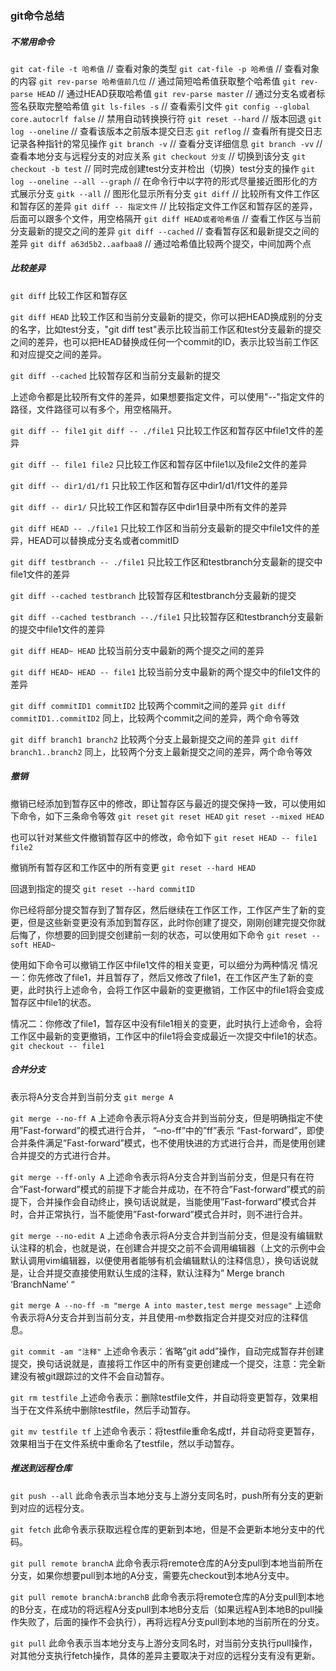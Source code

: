 ### git命令总结
##### 不常用命令
`git cat-file -t 哈希值`        // 查看对象的类型
`git cat-file -p 哈希值`        // 查看对象的内容
`git rev-parse 哈希值前几位`           // 通过简短哈希值获取整个哈希值
`git rev-parse HEAD`   // 通过HEAD获取哈希值
`git rev-parse master` // 通过分支名或者标签名获取完整哈希值
`git ls-files -s`               // 查看索引文件 
`git config --global core.autocrlf false`     // 禁用自动转换换行符
`git reset --hard`           // 版本回退
`git log --oneline`    // 查看该版本之前版本提交日志
`git reflog`          // 查看所有提交日志  记录各种指针的常见操作
`git branch -v`      // 查看分支详细信息
`git branch -vv`     // 查看本地分支与远程分支的对应关系
`git checkout 分支`   // 切换到该分支
`git checkout -b test`   // 同时完成创建test分支并检出（切换）test分支的操作
`git log --oneline --all --graph`   // 在命令行中以字符的形式尽量接近图形化的方式展示分支
`gitk --all`      // 图形化显示所有分支
`git diff`   // 比较所有文件工作区和暂存区的差异
`git diff -- 指定文件`       // 比较指定文件工作区和暂存区的差异，后面可以跟多个文件，用空格隔开
`git diff HEAD或者哈希值`   // 查看工作区与当前分支最新的提交之间的差异
`git diff --cached`     // 查看暂存区和最新提交之间的差异
`git diff a63d5b2..aafbaa8`   // 通过哈希值比较两个提交，中间加两个点


##### 比较差异
`git diff`
比较工作区和暂存区
 
`git diff HEAD`
比较工作区和当前分支最新的提交，你可以把HEAD换成别的分支的名字，比如test分支，"git diff test"表示比较当前工作区和test分支最新的提交之间的差异，也可以把HEAD替换成任何一个commit的ID，表示比较当前工作区和对应提交之间的差异。
 
`git diff --cached`
比较暂存区和当前分支最新的提交
 
上述命令都是比较所有文件的差异，如果想要指定文件，可以使用"--"指定文件的路径，文件路径可以有多个，用空格隔开。
 
`git diff -- file1`
`git diff -- ./file1`
只比较工作区和暂存区中file1文件的差异
 
`git diff -- file1 file2`
只比较工作区和暂存区中file1以及file2文件的差异
 
`git diff -- dir1/d1/f1`
只比较工作区和暂存区中dir1/d1/f1文件的差异
 
`git diff -- dir1/`
只比较工作区和暂存区中dir1目录中所有文件的差异
 
`git diff HEAD -- ./file1`
只比较工作区和当前分支最新的提交中file1文件的差异，HEAD可以替换成分支名或者commitID
 
`git diff testbranch -- ./file1`
只比较工作区和testbranch分支最新的提交中file1文件的差异
 
`git diff --cached testbranch`
比较暂存区和testbranch分支最新的提交
 
`git diff --cached testbranch --./file1`
只比较暂存区和testbranch分支最新的提交中file1文件的差异
 
`git diff HEAD~ HEAD`
比较当前分支中最新的两个提交之间的差异
 
`git diff HEAD~ HEAD -- file1`
比较当前分支中最新的两个提交中的file1文件的差异
 
`git diff commitID1 commitID2`
比较两个commit之间的差异
`git diff commitID1..commitID2`
同上，比较两个commit之间的差异，两个命令等效
 
`git diff branch1 branch2`
比较两个分支上最新提交之间的差异
`git diff branch1..branch2`
同上，比较两个分支上最新提交之间的差异，两个命令等效


##### 撤销
撤销已经添加到暂存区中的修改，即让暂存区与最近的提交保持一致，可以使用如下命令，如下三条命令等效
`git reset`
`git reset HEAD`
`git reset --mixed HEAD`

也可以针对某些文件撤销暂存区中的修改，命令如下
`git reset HEAD -- file1 file2`

撤销所有暂存区和工作区中的所有变更
`git reset --hard HEAD`

回退到指定的提交
`git reset --hard commitID`

你已经将部分提交暂存到了暂存区，然后继续在工作区工作，工作区产生了新的变更，但是这些新变更没有添加到暂存区，此时你创建了提交，刚刚创建完提交你就后悔了，你想要的回到提交创建前一刻的状态，可以使用如下命令
`git reset --soft HEAD~`

使用如下命令可以撤销工作区中file1文件的相关变更，可以细分为两种情况
情况一：你先修改了file1，并且暂存了，然后又修改了file1，在工作区产生了新的变更，此时执行上述命令，会将工作区中最新的变更撤销，工作区中的file1将会变成暂存区中file1的状态。

情况二：你修改了file1，暂存区中没有file1相关的变更，此时执行上述命令，会将工作区中最新的变更撤销，工作区中的file1将会变成最近一次提交中file1的状态。
`git checkout -- file1`



##### 合并分支
表示将A分支合并到当前分支
`git merge A`


`git merge --no-ff A`
上述命令表示将A分支合并到当前分支，但是明确指定不使用”Fast-forward”的模式进行合并， “–no-ff”中的”ff”表示 “Fast-forward”，即使合并条件满足”Fast-forward”模式，也不使用快进的方式进行合并，而是使用创建合并提交的方式进行合并。

`git merge --ff-only A`
上述命令表示将A分支合并到当前分支，但是只有在符合”Fast-forward”模式的前提下才能合并成功，在不符合”Fast-forward”模式的前提下，合并操作会自动终止，换句话说就是，当能使用”Fast-forward”模式合并时，合并正常执行，当不能使用”Fast-forward”模式合并时，则不进行合并。


`git merge --no-edit A`
上述命令表示将A分支合并到当前分支，但是没有编辑默认注释的机会，也就是说，在创建合并提交之前不会调用编辑器（上文的示例中会默认调用vim编辑器，以便使用者能够有机会编辑默认的注释信息），换句话说就是，让合并提交直接使用默认生成的注释，默认注释为” Merge branch ‘BranchName’ “


`git merge A --no-ff -m "merge A into master,test merge message"`
上述命令表示将A分支合并到当前分支，并且使用-m参数指定合并提交对应的注释信息。



`git commit -am "注释"`
上述命令表示：省略”git add”操作，自动完成暂存并创建提交，换句话说就是，直接将工作区中的所有变更创建成一个提交，注意：完全新建没有被git跟踪过的文件不会自动暂存。

`git rm testfile`
上述命令表示：删除testfile文件，并自动将变更暂存，效果相当于在文件系统中删除testfile，然后手动暂存。

`git mv testfile tf`
上述命令表示：将testfile重命名成tf，并自动将变更暂存，效果相当于在文件系统中重命名了testfile，然以手动暂存。



##### 推送到远程仓库
`git push --all`
此命令表示当本地分支与上游分支同名时，push所有分支的更新到对应的远程分支。

`git fetch`
此命令表示获取远程仓库的更新到本地，但是不会更新本地分支中的代码。

`git pull remote branchA`
此命令表示将remote仓库的A分支pull到本地当前所在分支，如果你想要pull到本地的A分支，需要先checkout到本地A分支中。

`git pull remote branchA:branchB`
此命令表示将remote仓库的A分支pull到本地的B分支，在成功的将远程A分支pull到本地B分支后（如果远程A到本地B的pull操作失败了，后面的操作不会执行），再将远程A分支pull到本地的当前所在的分支。

`git pull`
此命令表示当本地分支与上游分支同名时，对当前分支执行pull操作，对其他分支执行fetch操作，具体的差异主要取决于对应的远程分支有没有更新。
